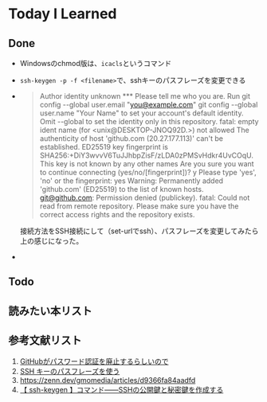 # Today I Learned

## Done
- Windowsのchmod版は、`icacls`というコマンド
- `ssh-keygen -p -f <filename>`で、sshキーのパスフレーズを変更できる
- > Author identity unknown
*** Please tell me who you are.
Run
    >  git config --global user.email "you@example.com"
    >  git config --global user.name "Your Name"
to set your account's default identity.
Omit --global to set the identity only in this repository.
fatal: empty ident name (for <unix@DESKTOP-JNOQ92D.>) not allowed
The authenticity of host 'github.com (20.27.177.113)' can't be established.
ED25519 key fingerprint is SHA256:+DiY3wvvV6TuJJhbpZisF/zLDA0zPMSvHdkr4UvCOqU.
This key is not known by any other names
Are you sure you want to continue connecting (yes/no/[fingerprint])? y
Please type 'yes', 'no' or the fingerprint: yes
Warning: Permanently added 'github.com' (ED25519) to the list of known hosts.
git@github.com: Permission denied (publickey).
fatal: Could not read from remote repository.
Please make sure you have the correct access rights
and the repository exists.

    接続方法をSSH接続にして（set-urlでssh）、パスフレーズを変更してみたら上の感じになった。
- 

## Todo

## 読みたい本リスト

## 参考文献リスト
1. [GitHubがパスワード認証を廃止するらしいので](https://qiita.com/shiro01/items/e886aa1e4beb404f9038)
2. [SSH キーのパスフレーズを使う](https://docs.github.com/ja/authentication/connecting-to-github-with-ssh/working-with-ssh-key-passphrases)
3. https://zenn.dev/gmomedia/articles/d9366fa84aadfd
4. [【 ssh-keygen 】コマンド――SSHの公開鍵と秘密鍵を作成する](https://atmarkit.itmedia.co.jp/ait/articles/1908/02/news015.html)